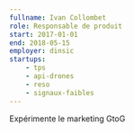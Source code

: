 ```yaml
---
fullname: Ivan Collombet
role: Responsable de produit
start: 2017-01-01
end: 2018-05-15
employer: dinsic
startups:
    - tps
    - api-drones
    - reso
    - signaux-faibles
---
```


Expérimente le marketing GtoG
